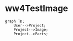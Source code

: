# ww4TestImage

```mermaid
graph TD;
    User-->Project;
    Project-->Image;
    Project-->Parts;
```
